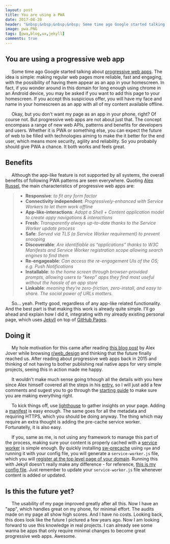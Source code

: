 ```yaml
---
layout: post
title: You are using a PWA
date: 2017-08-20
header: "&nbsp;&nbsp;&nbsp;&nbsp; Some time ago Google started talking about [progressive web apps](https://developers.google.com/web/progressive-web-apps/). The idea is simple: making regular web pages more reliable, fast and engaging, with the possibility of having them appear as an app in your homescreen. If any of this sounds attractive to you, you will be glad to hear of how simple it is to actually get it working. If it doesn't... I dont't think you got the idea just yet."
image: pwa.PNG
tags: [pwa,blog,ux,jekyll]
comments: true
---
```


## You are using a progressive web app

&nbsp;&nbsp;&nbsp;&nbsp; Some time ago Google started talking about [progressive web apps](https://developers.google.com/web/progressive-web-apps/). The idea is simple: making regular web pages more reliable, fast and engaging, with the possibility of having them appear as an app in your homescreen. In fact, if you wonder around in this domain for long enough using chrome in an Android device, you may be asked if you want to add this page to your homescreen. If you accept this suspicious offer, you will have my face and name in  your homescreen as an app with all of my content available offline.

&nbsp;&nbsp;&nbsp;&nbsp; Okay, but you don't want my page as an app in your phone, right? Of course not. But progressive web apps are not about just that. The concept encompass a range of new web APIs, patterns and benefits for developers and users. Whether it is PWA or something else, you can expect the future of web to be filled with technologies aiming to make the it better for the end user, which means more security, agility and reliability. So you probabily should give PWA a chance. It both works and feels great.

## Benefits

&nbsp;&nbsp;&nbsp;&nbsp; Although the app-like feature is not supported by all systems, the overall benefits of following PWA patterns are seen everywhere. Quoting [Alex Russel](https://infrequently.org/2015/06/progressive-apps-escaping-tabs-without-losing-our-soul/), the main characteristics of progressive web apps are:

> * **Responsive**: *to fit any form factor*
> * **Connectivity independent**: *Progressively-enhanced with Service Workers to let them work offline*
> * **App-like-interactions**: *Adopt a Shell + Content application model to create appy navigations & interactions*
> * **Fresh**: *Transparently always up-to-date thanks to the Service Worker update process*
> * **Safe**: *Served via TLS (a Service Worker requirement) to prevent snooping*
> * **Discoverable**: *Are identifiable as “applications” thanks to W3C Manifests and Service Worker registration scope allowing search engines to find them*
> * **Re-engageable**: *Can access the re-engagement UIs of the OS; e.g. Push Notifications*
> * **Installable**: *to the home screen through browser-provided prompts, allowing users to “keep” apps they find most useful without the hassle of an app store*
> * **Linkable**: *meaning they’re zero-friction, zero-install, and easy to share. The social power of URLs matters.*

&nbsp;&nbsp;&nbsp;&nbsp; So... yeah. Pretty good, regardless of any app-like related functionality. And the best part is that making this work is already quite simple. I'll go ahead and explain how I did it, integrating with my already existing personal page, which uses [Jekyll](https://jekyllrb.com/) on top of [GitHub Pages](https://pages.github.com/).

## Doing it

&nbsp;&nbsp;&nbsp;&nbsp; My hole motivation for this came after reading [this blog post](https://alexjoverm.github.io/2017/08/07/How-I-made-a-Progressive-Web-App-out-of-my-Blog/) by Alex Jover while browsing [r/web_design](https://www.reddit.com/r/web_design/) and thinking that the future finally reached us. After reading about progressive web apps back in 2015 and thinking of not having to bother publishing real native apps for very simple projects, seeing this in action made me happy.

&nbsp;&nbsp;&nbsp;&nbsp; It wouldn't make much sense going trhough all the details with you here since Alex himself covered all the steps in his [entry](https://alexjoverm.github.io/2017/08/07/How-I-made-a-Progressive-Web-App-out-of-my-Blog/), so I will just add a few comments and sugest you to go through the [starting guide](https://codelabs.developers.google.com/codelabs/your-first-pwapp/#0) to make sure you are making everything right.

&nbsp;&nbsp;&nbsp;&nbsp; To kick things off, use [lighthouse](https://github.com/GoogleChrome/lighthouse) to gather insights on your page. Adding a [manifest](https://developer.mozilla.org/en-US/docs/Web/Manifest) is easy enough. The same goes for all the metadata and requiring HTTPS, which you should be doing anyway. The thing which may require an extra thought is adding the pre-cache service worker. Fortunatelly, it is also easy.

&nbsp;&nbsp;&nbsp;&nbsp; If you, same as me, is not using any framework to manage this part of the process, making sure your content is properly cached with a [service worker](https://developers.google.com/web/fundamentals/getting-started/primers/service-workers) is simple enough. By quickly installing [sw-precache](https://github.com/GoogleChrome/sw-precache) using `npm` and running it with your config file, you will generate a `service-worker.js` file, which you will [register at the top level page of your domain](https://github.com/GoogleChrome/sw-precache/blob/master/demo/app/js/service-worker-registration.js). Running this with Jekyll doesn't really make any difference - for reference, [this is my config file](https://github.com/pboueke/b/blob/gh-pages/sw-precache-config.js). Just remember to update your `service-worker.js` file whenever content is added or updated.

## Is this the future yet?

&nbsp;&nbsp;&nbsp;&nbsp; The usability of my page improved greatly after all this. Now I have an "app", which handles great on my phone, for minimal effort. The audits made on my page all show high scores. And I have no costs. Looking back, this does look like the future I pictured a few years ago. Now I am looking forward to use this knowledge in real projects. I can already see some wanna be apps that only require minimal changes to become great progressive web apps. Awesome.
